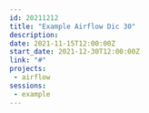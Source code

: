 ```yaml
---
id: 20211212
title: "Example Airflow Dic 30"
description: 
date: 2021-11-15T12:00:00Z
start_date: 2021-12-30T12:00:00Z
link: "#" 
projects: 
 - airflow
sessions: 
 - example
---
```


